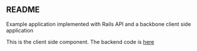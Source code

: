 ## README

Example application implemented with Rails API and a backbone client side application

This is the client side component. The backend code is [here](https://github.com/jmbejar/todo-rails-api-backbone-backend)
